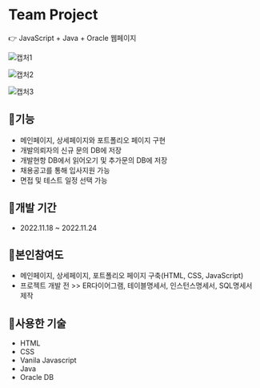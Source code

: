 # Team Project

:point_right: JavaScript + Java + Oracle 웹페이지

![캡처1](https://user-images.githubusercontent.com/117346671/228161248-eb01b212-04e9-4ce1-8ff8-cf2ef37f60e3.PNG)

![캡처2](https://user-images.githubusercontent.com/117346671/228161268-456ad7ec-cd70-4056-a9fd-d72b9693475a.PNG)

![캡처3](https://user-images.githubusercontent.com/117346671/228161281-20d2f7d0-4061-424d-a8e9-55e30b556b67.PNG)


## :memo:기능
+ 메인페이지, 상세페이지와 포트폴리오 페이지 구현
+ 개발의뢰자의 신규 문의 DB에 저장
+ 개발현항 DB에서 읽어오기 및 추가문의 DB에 저장
+ 채용공고를 통해 입사지원 가능
+ 면접 및 테스트 일정 선택 가능

## :calendar:개발 기간
+ 2022.11.18 ~ 2022.11.24

## :pushpin:본인참여도
+ 메인페이지, 상세페이지, 포트폴리오 페이지 구축(HTML, CSS, JavaScript)
+ 프로젝트 개발 전 >> ER다이어그램, 테이블명세서, 인스턴스명세서, SQL명세서 제작

## :hammer:사용한 기술
+ HTML
+ CSS
+ Vanila Javascript
+ Java
+ Oracle DB

